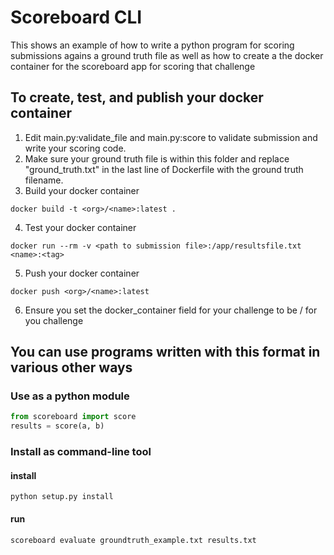 # Scoreboard CLI
This shows an example of how to write a python program for scoring submissions agains a ground truth file as well as how to create a the docker container for the scoreboard app for scoring that challenge

## To create, test, and publish your docker container
1. Edit main.py:validate_file and  main.py:score to validate submission and write your scoring code.
2. Make sure your ground truth file is within this folder and replace "ground_truth.txt" in the last line of Dockerfile with the ground truth filename.
3. Build your docker container  
```
docker build -t <org>/<name>:latest .
```
4. Test your docker container 
```
docker run --rm -v <path to submission file>:/app/resultsfile.txt <name>:<tag>
```
5. Push your docker container
```
docker push <org>/<name>:latest
```
6. Ensure you set the docker_container field for your challenge to be <org>/<name> for you challenge
	
## You can use programs written with this format in various other ways
### Use as a python module
```python
from scoreboard import score
results = score(a, b)
```
### Install as command-line tool
#### install
```
python setup.py install
```
#### run
```
scoreboard evaluate groundtruth_example.txt results.txt
```
